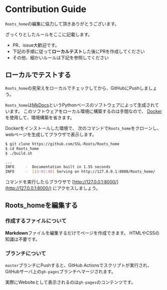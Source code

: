 # Contribution Guide

`Roots_home`の編集に協力して頂きありがとうございます。

ざっくりとしたルールをここに記載します。

- PR、issue大歓迎です。
- 下記の手順に従って**ローカルテスト**した後にPRを作成してください
- その他、細かいルールは下記を参照してください

## ローカルでテストする

`Roots_home`の見栄えをローカルでチェックしてから、GitHubにPushしましょう。

`Roots_home`は[MkDocs](https://www.mkdocs.org/)というPythonベースのソフトウェアによって生成されています。
このソフトウェアをローカル環境に構築するのは手間なので、
[Docker](https://www.docker.com/get-started)を使用して、環境構築を省きます。

Dockerをインストールした環境で、
次のコマンドで`Roots_home`をクローンし、webページを生成してブラウザで表示します。

```sh
$ git clone https://github.com/SSL-Roots/Roots_home
$ cd Roots_home
$ ./build.sh

...
INFO     -  Documentation built in 1.55 seconds
INFO     -  [13:02:40] Serving on http://127.0.0.1:8000/Roots_home/
```

コマンドを実行したらブラウザで
[http://127.0.0.1:8000/](http://127.0.0.1:8000/)
にアクセスしましょう。

## Roots_homeを編集する

### 作成するファイルについて

**Markdown**ファイルを編集するだけでページを作成できます。
HTMLやCSSの知識は不要です。

### ブランチについて

`master`ブランチにPushすると、GitHub Actionsでスクリプトが実行され、
GitHubサーバ上の`gh-pages`ブランチへマージされます。

実際にWebsiteとして表示されるのは`gh-pages`のコンテンツです。

